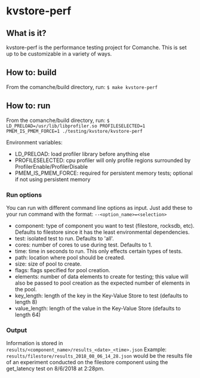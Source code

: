 # kvstore-perf
## What is it?
kvstore-perf is the performance testing project for Comanche. This is set up to be customizable in a variety of ways.

## How to: build
From the comanche/build directory, run:
`$ make kvstore-perf`

## How to: run
From the comanche/build directory, run:
`$ LD_PRELOAD=/usr/lib/libprofiler.so PROFILESELECTED=1 PMEM_IS_PMEM_FORCE=1 ./testing/kvstore/kvstore-perf`

Environment variables:
* LD_PRELOAD: load profiler library before anything else
* PROFILESELECTED: cpu profiler will only profile regions surrounded by ProfilerEnable/ProfilerDisable
* PMEM_IS_PMEM_FORCE: required for persistent memory tests; optional if not using persistent memory

### Run options
You can run with different command line options as input. Just add these to your run command with the format: `--<option_name>=<selection>`

* component: type of component you want to test (filestore, rocksdb, etc). Defaults to filestore since it has the least environmental dependencies.
* test: isolated test to run. Defaults to 'all'.
* cores: number of cores to use during test. Defaults to 1.
* time: time in seconds to run. This only effects certain types of tests. 
* path: location where pool should be created. 
* size: size of pool to create.
* flags: flags specified for pool creation.
* elements: number of data elements to create for testing; this value will also be passed to pool creation as the expected number of elements in the pool.
* key_length: length of the key in the Key-Value Store to test (defaults to length 8)
* value_length: length of the value in the Key-Value Store (defaults to length 64)

### Output
Information is stored in `results/<component_name>/results_<date>_<time>.json`
Example: `results/filestore/results_2018_08_06_14_28.json` would be the results file of an experiment conducted on the filestore component using the get_latency test on 8/6/2018 at 2:28pm.
